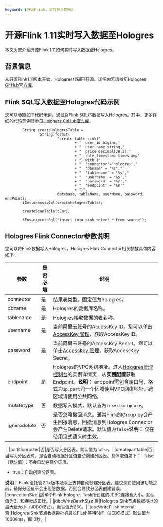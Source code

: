 ```yaml
---
keyword: [开源Flink, 实时导入数据]
---
```


# 开源Flink 1.11实时写入数据至Hologres

本文为您介绍开源Flink 1.11如何实时写入数据至Hologres。

## 背景信息

从开源Flink1.11版本开始，Hologres代码已开源。详细内容请参见[Hologres GitHub官方库](https://github.com/aliyun/alibabacloud-hologres-connectors)。

## Flink SQL写入数据至Hologres代码示例

您可以参照如下代码示例，通过将Flink SQL将数据写入Hologres。其中，更多详细的代码示例请参见[Hologers GitHub官方库](https://github.com/aliyun/alibabacloud-hologres-connectors/tree/master/hologres-connector-example/src/main/java/com/alibaba/ververica/connectors/hologres/example)。

```
        String createHologresTable =
                String.format(
                        "create table sink("
                                + "  user_id bigint,"
                                + "  user_name string,"
                                + "  price decimal(38,2),"
                                + "  sale_timestamp timestamp"
                                + ") with ("
                                + "  'connector'='hologres',"
                                + "  'dbname' = '%s',"
                                + "  'tablename' = '%s',"
                                + "  'username' = '%s',"
                                + "  'password' = '%s',"
                                + "  'endpoint' = '%s'"
                                + ")",
                        database, tableName, userName, password, endPoint);
        tEnv.executeSql(createHologresTable);

        createScanTable(tEnv);

        tEnv.executeSql("insert into sink select * from source");
```

## Hologres Flink Connector参数说明

您可以将Flink数据写入Hologres，Hologres Flink Connector相关参数具体内容如下：

|参数|是否必填|说明|
|--|----|--|
|connector|是|结果表类型，固定值为hologres。|
|dbname|是|Hologres的数据库名称。|
|tablename|是|Hologres接收数据的表名称。|
|username|是|当前阿里云账号的AccessKey ID。您可以单击[AccessKey 管理](https://usercenter.console.aliyun.com/?spm=5176.2020520153.nav-right.dak.3bcf415dCWGUBj#/manage/ak)，获取AccessKey ID。 |
|password|是|当前阿里云账号的AccessKey Secret。您可以单击[AccessKey 管理](https://usercenter.console.aliyun.com/?spm=5176.2020520153.nav-right.dak.3bcf415dCWGUBj#/manage/ak)，获取AccessKey Secret。 |
|endpoint|是|Hologres的VPC网络地址。进入[Hologres管理控制台](https://hologram.console.aliyun.com/#/instance)的实例详情页，从**实例配置**获取Endpoint。**说明：** endpoint需包含端口号，格式为`ip:port`同一个区域使用VPC网络地址，跨区域请使用公共网络。 |
|mutatetype|否|数据写入模式，默认值为`insertorignore`。|
|ignoredelete|否|是否忽略撤回消息。通常Flink的Group by会产生回撤消息，回撤消息到Hologres Connector会产生Delete请求。默认值为`false`**说明：** 仅在使用流式语义时生效。

 |
|partitionrouter|否|是否写入分区表。默认值为`false`。|
|createparttable|否|当写入分区表时，是否自动根据分区值自动创建分区表。具体取值如下：-   false（默认值）：不会自动创建分区表。
-   true：自动创建分区表。

**说明：** Flink 全托管2.1.x版本及以上支持自动创建分区表。建议您在使用该功能之前，确保分区值不会出现脏数据，否则会导致分区表创建错误。 |
|connectionSize|否|单个Flink Hologres Task所创建的JDBC连接池大小。默认值为3，和吞吐成正比。|
|jdbcWriteBatchSize|否|Hologres Sink节点数据攒批的最大批大小（JDBC模式）。默认值为256。|
|jdbcWriteFlushInterval|否|Hologres Sink节点数据攒批的最长Flush等待时间（JDBC模式）默认值为10000ms，即10秒。|

